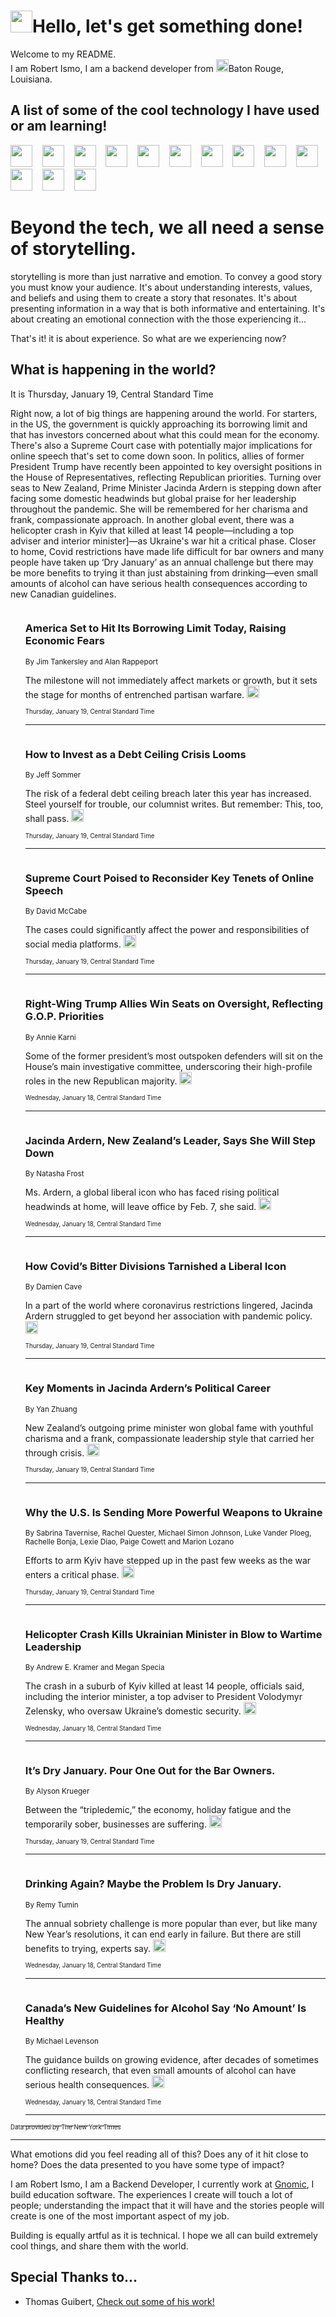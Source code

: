 <h1><img src="https://emojis.slackmojis.com/emojis/images/1643514375/3493/hot-coffee.gif?1643514375" width="35"/>Hello, let's get something done!</h1>

<p>Welcome to my README.<br/>
I am Robert Ismo, I am a backend developer from <img src="https://emojis.slackmojis.com/emojis/images/1638395689/50435/moulin_rouge.png?1638395689" width="20"/>Baton Rouge, Louisiana.</p>
<h2>A list of some of the cool technology I have used or am learning!</h2>
<p>
<img src="https://emojis.slackmojis.com/emojis/images/1643516091/21142/meow_bongotap.gif?1643516091" width="35" alt="">
<img src="https://img.shields.io/badge/Favorite%20Frontend%20Framework-SvelteKit-f83903" alt="">
<img src="https://img.shields.io/badge/Second%20Favorite-Vue-40b581" alt="">
<img src="https://img.shields.io/badge/Most%20Used%20Runtime-Nodejs-78b061" alt="">
<img src="https://emojis.slackmojis.com/emojis/images/1643517416/34482/fire.gif?1643517416" width="35" alt="">
<img src="https://img.shields.io/badge/Javascript%20But%20Better-Typescript-0078ca" alt="">
<img src="https://img.shields.io/badge/Favorite%20Language-Elixir-3e244d" alt="">
<img src="https://img.shields.io/badge/Containerize%20Everything-Docker-6ac9ef" alt="">
<img src="https://emojis.slackmojis.com/emojis/images/1643514596/5999/meow_party.gif?1643514596" width="35" alt="">
<img src="https://img.shields.io/badge/API%20Love%20Language-Graphql-de32a5" alt="">
<img src="https://img.shields.io/badge/Our%20Favorite%20Version%20Controller-Git-e94f33" alt="">
<img src="https://img.shields.io/badge/Favorite%20Database-Redis-d42d1d" alt="">
<img src="https://emojis.slackmojis.com/emojis/images/1643514559/5584/deployparrot.gif?1643514559" width="35" alt="">
<img src="https://img.shields.io/badge/Container%20Interstate-RabbitMQ-f66200" alt="">
<img src="https://img.shields.io/badge/Gotta%20Learn-Kubernetes-316adf" alt="">
<img src="https://img.shields.io/badge/Really%20Mature%20Now-WASM-654fef" alt="">
<img src="https://emojis.slackmojis.com/emojis/images/1666642497/61942/dance_vibe.gif?1666642497" width="35" alt="">
<img src="https://img.shields.io/badge/For%20My%20M1-ARM64-657d96" alt="">
<img src="https://img.shields.io/badge/Loving%20This%20So%20Much-TailwindCSS-17bcb5" alt="">
<img src="https://img.shields.io/badge/Cool%20Build%20Tool-Vite-f9cb24" alt="">
<img src="https://emojis.slackmojis.com/emojis/images/1669231376/62819/working-on-it.gif?1669231376" width="35" alt="">
<img src="https://img.shields.io/badge/Fun%20and%20Easy%20Database-MongoDB-5f8c49" alt="">
<img src="https://img.shields.io/badge/JS%20Life%20Support-NPM-c73737" alt="">
<img src="https://img.shields.io/badge/I%20Liked%20It-DynamoDB-0073b9" alt="">
<img src="https://emojis.slackmojis.com/emojis/images/1643514045/46/question.gif?1643514045" width="35" alt="">
<img src="https://img.shields.io/badge/cool-React-60d6f9" alt="">
<img src="https://img.shields.io/badge/Future%20Big%20Project-Lambda-f37e00" alt="">
<img src="https://img.shields.io/badge/NPM%20But%20Better-PNPM-f1aa07" alt="">
<img src="https://emojis.slackmojis.com/emojis/images/1643514943/9662/fbwow.gif?1643514943" width="35" alt="">
<img src="https://img.shields.io/badge/First%20Language-C-662079" alt="">
<img src="https://img.shields.io/badge/Where%20I%20Deploy%20Frontend-Vercel-000000" alt="">
<img src="https://img.shields.io/badge/Who%20Does%20not%20Want%20an%20App-Swift-f9492a" alt="">
<img src="https://emojis.slackmojis.com/emojis/images/1643514058/151/javascript.png?1643514058" width="35" alt="">
<img src="https://img.shields.io/badge/cool-Python-fbd542" alt="">
<img src="https://img.shields.io/badge/Favorite%20Something-Stripe-656cdc" alt="">
<img src="https://img.shields.io/badge/Of%20Course-HTML5-ed6327" alt="">
<img src="https://emojis.slackmojis.com/emojis/images/1660415405/60731/bomb.gif?1660415405" width="35" alt="">
<img src="https://img.shields.io/badge/hate-CSS-2964ec" alt="">
<img src="https://img.shields.io/badge/Learning-CircleCI-141215" alt="">
<img src="https://img.shields.io/badge/Learning-Rust-fbbb3b" alt="">
<img src="https://emojis.slackmojis.com/emojis/images/1660415397/60712/writing-hand.gif?1660415397" width="35" alt="">
<img src="https://img.shields.io/badge/Dev%20Browser%20of%20Choice-Firefox-cc4e26" alt="">
<img src="https://img.shields.io/badge/Recoverying%20From%20Windows-UNIX-1781e3" alt="">
<img src="https://img.shields.io/badge/LOVE-LogSeq-90c1c2" alt="">
<img src="https://emojis.slackmojis.com/emojis/images/1643514066/223/kirby.gif?1643514066" width="35" alt="">
<img src="https://img.shields.io/badge/Daily%20Driver-MacOS-e6e6e8" alt="">
<img src="https://img.shields.io/badge/Git%20Server-Github-000000" alt="">
<img src="https://img.shields.io/badge/enjoyable-EC2-f17428" alt="">
<img src="https://emojis.slackmojis.com/emojis/images/1643514239/2069/excited.gif?1643514239" width="35" alt="">
</p>
<h1>Beyond the tech, we all need a sense of storytelling.</h1>
<p>storytelling is more than just narrative and emotion. To convey a good story you must know your audience. It's about understanding interests, values, and beliefs and using them to create a story that resonates. It's about presenting information in a way that is both informative and entertaining. It's about creating an emotional connection with the those experiencing it...</p>
<p>That's it! it is about experience. So what are we experiencing now?</p>
<h2>What is happening in the world?</h2>
<p>It is Thursday, January 19, Central Standard Time</p>
<p>
Right now, a lot of big things are happening around the world. For starters, in the US, the government is quickly approaching its borrowing limit and that has investors concerned about what this could mean for the economy. There&#39;s also a Supreme Court case with potentially major implications for online speech that&#39;s set to come down soon. In politics, allies of former President Trump have recently been appointed to key oversight positions in the House of Representatives, reflecting Republican priorities. Turning over seas to New Zealand, Prime Minister Jacinda Ardern is stepping down after facing some domestic headwinds but global praise for her leadership throughout the pandemic. She will be remembered for her charisma and frank, compassionate approach. In another global event, there was a helicopter crash in Kyiv that killed at least 14 people—including a top adviser and interior minister]—as Ukraine&#39;s war hit a critical phase. Closer to home, Covid restrictions have made life difficult for bar owners and many people have taken up ‘Dry January’ as an annual challenge but there may be more benefits to trying it than just abstaining from drinking—even small amounts of alcohol can have serious health consequences according to new Canadian guidelines.</p>
<ol>
<img src="https://img.shields.io/badge/-us-blue" alt="">
<h3>America Set to Hit Its Borrowing Limit Today, Raising Economic Fears</h3>
<sub>By Jim Tankersley and Alan Rappeport</sub>
<p>The milestone will not immediately affect markets or growth, but it sets the stage for months of entrenched partisan warfare.  <a href="https://nyti.ms/3XFoOOX"><img src="https://developer.nytimes.com/files/poweredby_nytimes_30b.png?v=1583354208352" height="20"></a></p>
<sub><sub>Thursday, January 19, Central Standard Time</sub></sub>
<hr/>
<img src="https://img.shields.io/badge/-business-blue" alt="">
<h3>How to Invest as a Debt Ceiling Crisis Looms</h3>
<sub>By Jeff Sommer</sub>
<p>The risk of a federal debt ceiling breach later this year has increased. Steel yourself for trouble, our columnist writes. But remember: This, too, shall pass.  <a href="https://nyti.ms/3wf6Sit"><img src="https://developer.nytimes.com/files/poweredby_nytimes_30b.png?v=1583354208352" height="20"></a></p>
<sub><sub>Thursday, January 19, Central Standard Time</sub></sub>
<hr/>
<img src="https://img.shields.io/badge/-technology-blue" alt="">
<h3>Supreme Court Poised to Reconsider Key Tenets of Online Speech</h3>
<sub>By David McCabe</sub>
<p>The cases could significantly affect the power and responsibilities of social media platforms.  <a href="https://nyti.ms/3WoyNr5"><img src="https://developer.nytimes.com/files/poweredby_nytimes_30b.png?v=1583354208352" height="20"></a></p>
<sub><sub>Thursday, January 19, Central Standard Time</sub></sub>
<hr/>
<img src="https://img.shields.io/badge/-us-blue" alt="">
<h3>Right-Wing Trump Allies Win Seats on Oversight, Reflecting G.O.P. Priorities</h3>
<sub>By Annie Karni</sub>
<p>Some of the former president’s most outspoken defenders will sit on the House’s main investigative committee, underscoring their high-profile roles in the new Republican majority.  <a href="https://nyti.ms/3GRqdvh"><img src="https://developer.nytimes.com/files/poweredby_nytimes_30b.png?v=1583354208352" height="20"></a></p>
<sub><sub>Wednesday, January 18, Central Standard Time</sub></sub>
<hr/>
<img src="https://img.shields.io/badge/-world-blue" alt="">
<h3>Jacinda Ardern, New Zealand’s Leader, Says She Will Step Down</h3>
<sub>By Natasha Frost</sub>
<p>Ms. Ardern, a global liberal icon who has faced rising political headwinds at home, will leave office by Feb. 7, she said.  <a href="https://nyti.ms/3XC3gTu"><img src="https://developer.nytimes.com/files/poweredby_nytimes_30b.png?v=1583354208352" height="20"></a></p>
<sub><sub>Wednesday, January 18, Central Standard Time</sub></sub>
<hr/>
<img src="https://img.shields.io/badge/-world-blue" alt="">
<h3>How Covid’s Bitter Divisions Tarnished a Liberal Icon</h3>
<sub>By Damien Cave</sub>
<p>In a part of the world where coronavirus restrictions lingered, Jacinda Ardern struggled to get beyond her association with pandemic policy.  <a href="https://nyti.ms/3CYCLQ2"><img src="https://developer.nytimes.com/files/poweredby_nytimes_30b.png?v=1583354208352" height="20"></a></p>
<sub><sub>Thursday, January 19, Central Standard Time</sub></sub>
<hr/>
<img src="https://img.shields.io/badge/-world-blue" alt="">
<h3>Key Moments in Jacinda Ardern’s Political Career</h3>
<sub>By Yan Zhuang</sub>
<p>New Zealand’s outgoing prime minister won global fame with youthful charisma and a frank, compassionate leadership style that carried her through crisis.  <a href="https://nyti.ms/3XHUiUJ"><img src="https://developer.nytimes.com/files/poweredby_nytimes_30b.png?v=1583354208352" height="20"></a></p>
<sub><sub>Thursday, January 19, Central Standard Time</sub></sub>
<hr/>
<img src="https://img.shields.io/badge/-podcasts-blue" alt="">
<h3>Why the U.S. Is Sending More Powerful Weapons to Ukraine</h3>
<sub>By Sabrina Tavernise, Rachel Quester, Michael Simon Johnson, Luke Vander Ploeg, Rachelle Bonja, Lexie Diao, Paige Cowett and Marion Lozano</sub>
<p>Efforts to arm Kyiv have stepped up in the past few weeks as the war enters a critical phase.  <a href="https://nyti.ms/3Wl1XqX"><img src="https://developer.nytimes.com/files/poweredby_nytimes_30b.png?v=1583354208352" height="20"></a></p>
<sub><sub>Thursday, January 19, Central Standard Time</sub></sub>
<hr/>
<img src="https://img.shields.io/badge/-world-blue" alt="">
<h3>Helicopter Crash Kills Ukrainian Minister in Blow to Wartime Leadership</h3>
<sub>By Andrew E. Kramer and Megan Specia</sub>
<p>The crash in a suburb of Kyiv killed at least 14 people, officials said, including the interior minister, a top adviser to President Volodymyr Zelensky, who oversaw Ukraine’s domestic security.  <a href="https://nyti.ms/3J2ZdLQ"><img src="https://developer.nytimes.com/files/poweredby_nytimes_30b.png?v=1583354208352" height="20"></a></p>
<sub><sub>Wednesday, January 18, Central Standard Time</sub></sub>
<hr/>
<img src="https://img.shields.io/badge/-nyregion-blue" alt="">
<h3>It’s Dry January. Pour One Out for the Bar Owners.</h3>
<sub>By Alyson Krueger</sub>
<p>Between the “tripledemic,” the economy, holiday fatigue and the temporarily sober, businesses are suffering.  <a href="https://nyti.ms/3IZWRxq"><img src="https://developer.nytimes.com/files/poweredby_nytimes_30b.png?v=1583354208352" height="20"></a></p>
<sub><sub>Thursday, January 19, Central Standard Time</sub></sub>
<hr/>
<img src="https://img.shields.io/badge/-health-blue" alt="">
<h3>Drinking Again? Maybe the Problem Is Dry January.</h3>
<sub>By Remy Tumin</sub>
<p>The annual sobriety challenge is more popular than ever, but like many New Year’s resolutions, it can end early in failure. But there are still benefits to trying, experts say.  <a href="https://nyti.ms/3ZMhenB"><img src="https://developer.nytimes.com/files/poweredby_nytimes_30b.png?v=1583354208352" height="20"></a></p>
<sub><sub>Wednesday, January 18, Central Standard Time</sub></sub>
<hr/>
<img src="https://img.shields.io/badge/-world-blue" alt="">
<h3>Canada’s New Guidelines for Alcohol Say ‘No Amount’ Is Healthy</h3>
<sub>By Michael Levenson</sub>
<p>The guidance builds on growing evidence, after decades of sometimes conflicting research, that even small amounts of alcohol can have serious health consequences.  <a href="https://nyti.ms/3WljS0K"><img src="https://developer.nytimes.com/files/poweredby_nytimes_30b.png?v=1583354208352" height="20"></a></p>
<sub><sub>Wednesday, January 18, Central Standard Time</sub></sub>
<hr/>
</ol>
<a href="https://developer.nytimes.com"><sub><sub>Data provided by The New York Times</sub></sub></a>
<hr/>
<p>What emotions did you feel reading all of this? Does any of it hit close to home? Does the data presented to you have some type of impact?</p>
<p>I am Robert Ismo, I am a Backend Developer, I currently work at <a href="https://gnomic.education/">Gnomic</a>, I build education software. The experiences I create will touch a lot of people; understanding the impact that it will have and the stories people will create is one of the most important aspect of my job.</p>
<p>Building is equally artful as it is technical. I hope we all can build extremely cool things, and share them with the world.</p>
<h2>Special Thanks to...</h2>
<ul>
<li>Thomas Guibert, <a href="https://github.com/thmsgbrt/thmsgbrt">Check out some of his work!</a></li>
</ul>